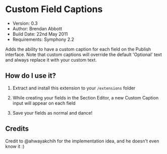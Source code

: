 # Custom Field Captions

* Version: 0.3
* Author: Brendan Abbott
* Build Date: 22nd May 2011
* Requirements: Symphony 2.2

Adds the ability to have a custom caption for each field on the Publish interface. Note that custom captions will override the default 'Optional' text and always replace it with your custom text.

## How do I use it?

1. Extract and install this extension to your `/extensions` folder

2. While creating your fields in the Section Editor, a new Custom Caption input will appear on each field

3. Save your fields as normal and dance!

## Credits

Credit to @ahwayakchih for the implementation idea, and he doesn't even know it :)